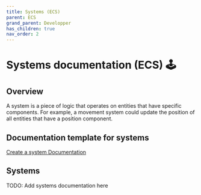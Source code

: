 ```yaml
---
title: Systems (ECS)
parent: ECS
grand_parent: Developper
has_children: true
nav_order: 2
---
```

# Systems documentation (ECS) 🕹️

## Overview

A system is a piece of logic that operates on entities that have specific components. For example, a movement system could update the position of all entities that have a position component.

## Documentation template for systems

[Create a system Documentation](./create_systems_documentation.md)

## Systems

TODO: Add systems documentation here